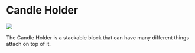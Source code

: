 # Candle Holder

![](block:betterwithmods:candle_holder)

The Candle Holder is a stackable block that can have many different things attach on top of it.